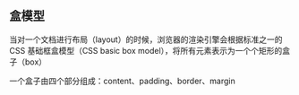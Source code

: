 <!--
 * @Author: dhj 17613071153@163.com
 * @Date: 2023-04-05 13:35:10
 * @LastEditors: dhj 17613071153@163.com
 * @LastEditTime: 2023-04-05 14:28:48
 * @FilePath: \实验项目\docs\Froend\CSS.md
 * @Description: 这是默认设置,请设置`customMade`, 打开koroFileHeader查看配置 进行设置: https://github.com/OBKoro1/koro1FileHeader/wiki/%E9%85%8D%E7%BD%AE
-->
## 盒模型

当对一个文档进行布局（layout）的时候，浏览器的渲染引擎会根据标准之一的 CSS 基础框盒模型（CSS basic box model），将所有元素表示为一个个矩形的盒子（box）

一个盒子由四个部分组成：content、padding、border、margin